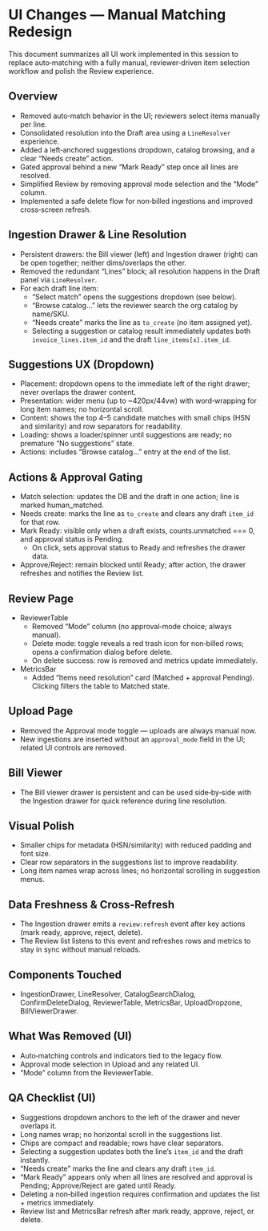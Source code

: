 # UI Changes — Manual Matching Redesign

This document summarizes all UI work implemented in this session to replace auto‑matching with a fully manual, reviewer‑driven item selection workflow and polish the Review experience.

## Overview
- Removed auto‑match behavior in the UI; reviewers select items manually per line.
- Consolidated resolution into the Draft area using a `LineResolver` experience.
- Added a left‑anchored suggestions dropdown, catalog browsing, and a clear “Needs create” action.
- Gated approval behind a new “Mark Ready” step once all lines are resolved.
- Simplified Review by removing approval mode selection and the “Mode” column.
- Implemented a safe delete flow for non‑billed ingestions and improved cross‑screen refresh.

## Ingestion Drawer & Line Resolution
- Persistent drawers: the Bill viewer (left) and Ingestion drawer (right) can be open together; neither dims/overlaps the other.
- Removed the redundant “Lines” block; all resolution happens in the Draft panel via `LineResolver`.
- For each draft line item:
  - “Select match” opens the suggestions dropdown (see below).
  - “Browse catalog…” lets the reviewer search the org catalog by name/SKU.
  - “Needs create” marks the line as `to_create` (no item assigned yet).
  - Selecting a suggestion or catalog result immediately updates both `invoice_lines.item_id` and the draft `line_items[x].item_id`.

## Suggestions UX (Dropdown)
- Placement: dropdown opens to the immediate left of the right drawer; never overlaps the drawer content.
- Presentation: wider menu (up to ~420px/44vw) with word‑wrapping for long item names; no horizontal scroll.
- Content: shows the top 4–5 candidate matches with small chips (HSN and similarity) and row separators for readability.
- Loading: shows a loader/spinner until suggestions are ready; no premature “No suggestions” state.
- Actions: includes “Browse catalog…” entry at the end of the list.

## Actions & Approval Gating
- Match selection: updates the DB and the draft in one action; line is marked human_matched.
- Needs create: marks the line as `to_create` and clears any draft `item_id` for that row.
- Mark Ready: visible only when a draft exists, counts.unmatched === 0, and approval status is Pending.
  - On click, sets approval status to Ready and refreshes the drawer data.
- Approve/Reject: remain blocked until Ready; after action, the drawer refreshes and notifies the Review list.

## Review Page
- ReviewerTable
  - Removed “Mode” column (no approval‑mode choice; always manual).
  - Delete mode: toggle reveals a red trash icon for non‑billed rows; opens a confirmation dialog before delete.
  - On delete success: row is removed and metrics update immediately.
- MetricsBar
  - Added “Items need resolution” card (Matched + approval Pending). Clicking filters the table to Matched state.

## Upload Page
- Removed the Approval mode toggle — uploads are always manual now.
- New ingestions are inserted without an `approval_mode` field in the UI; related UI controls are removed.

## Bill Viewer
- The Bill viewer drawer is persistent and can be used side‑by‑side with the Ingestion drawer for quick reference during line resolution.

## Visual Polish
- Smaller chips for metadata (HSN/similarity) with reduced padding and font size.
- Clear row separators in the suggestions list to improve readability.
- Long item names wrap across lines; no horizontal scrolling in suggestion menus.

## Data Freshness & Cross‑Refresh
- The Ingestion drawer emits a `review:refresh` event after key actions (mark ready, approve, reject, delete).
- The Review list listens to this event and refreshes rows and metrics to stay in sync without manual reloads.

## Components Touched
- IngestionDrawer, LineResolver, CatalogSearchDialog, ConfirmDeleteDialog, ReviewerTable, MetricsBar, UploadDropzone, BillViewerDrawer.

## What Was Removed (UI)
- Auto‑matching controls and indicators tied to the legacy flow.
- Approval mode selection in Upload and any related UI.
- “Mode” column from the ReviewerTable.

## QA Checklist (UI)
- Suggestions dropdown anchors to the left of the drawer and never overlaps it.
- Long names wrap; no horizontal scroll in the suggestions list.
- Chips are compact and readable; rows have clear separators.
- Selecting a suggestion updates both the line’s `item_id` and the draft instantly.
- “Needs create” marks the line and clears any draft `item_id`.
- “Mark Ready” appears only when all lines are resolved and approval is Pending; Approve/Reject are gated until Ready.
- Deleting a non‑billed ingestion requires confirmation and updates the list + metrics immediately.
- Review list and MetricsBar refresh after mark ready, approve, reject, or delete.

